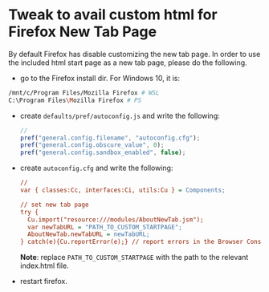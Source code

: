 # Tweak to avail custom html for Firefox New Tab Page
By default Firefox has disable customizing the new tab page. In order to use the included html start page as a new tab page, please do the following.

* go to the Firefox install dir. For Windows 10, it is:

```sh
/mnt/c/Program Files/Mozilla Firefox # WSL
C:\Program Files\Mozilla Firefox # PS
```

* create `defaults/pref/autoconfig.js` and write the following:

  ```js
  //
  pref("general.config.filename", "autoconfig.cfg");
  pref("general.config.obscure_value", 0);
  pref("general.config.sandbox_enabled", false);
  ```
  
* create `autoconfig.cfg` and write the following:

  ```cfg
  //
  var { classes:Cc, interfaces:Ci, utils:Cu } = Components;

  // set new tab page
  try {
    Cu.import("resource:///modules/AboutNewTab.jsm");
    var newTabURL = "PATH_TO_CUSTOM_STARTPAGE";
    AboutNewTab.newTabURL = newTabURL;
  } catch(e){Cu.reportError(e);} // report errors in the Browser Console
  ```
  
  **Note**: replace `PATH_TO_CUSTOM_STARTPAGE` with the path to the relevant index.html file.
  
* restart firefox.
